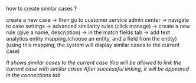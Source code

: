 how to create similar cases ?

create a new case -> then go to customer service admin center -> navigate to case settings -> advanced similarity rules (click manage) -> create a new rule (give a name, description) -> in the match fields tab -> add text analytics entity mapping.(choose an entity, and a field from the entity)  (using this mapping, the system will display similar cases to the current case)


_It shows similar cases to the current case_
_You will be allowed to link the current case with similar cases_
_After successful linking, it will be appeared in the connections tab_